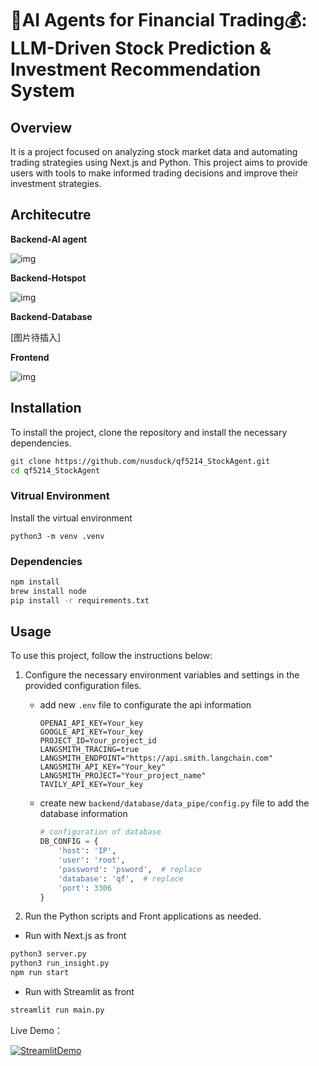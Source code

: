 # 🤖AI Agents for Financial Trading💰: LLM-Driven Stock Prediction & Investment Recommendation System

## Overview
It is a project focused on analyzing stock market data and automating trading strategies using Next.js and Python. This project aims to provide users with tools to make informed trading decisions and improve their investment strategies.

## Architecutre

**Backend-AI agent**

![img](https://lh7-rt.googleusercontent.com/docsz/AD_4nXc5-9gTXB3Ozp76CO1nq7okaTnDPK7AeIj17OmYRpirYZziqrOVdlpjpLJ6CO5F-J4S-uZk9PRM8MefKfGy2SrDMuLfU9cbw3vx2qTNylnF9TWxgvEdSaFUqECQqEcI3oWHHEYy?key=0FfKRW5EUvwasvmWUw4dZdCM)

**Backend-Hotspot** 

![img](https://lh7-rt.googleusercontent.com/docsz/AD_4nXc1EwiLQESiKpY7HjE30kygzM0PQ5WF3rQUDgc6D5fdHyrOtzhtss9DTCi_SAr6C-roER9CjQ0oWmAYTPNTrgapSKwk3VrNyGQaNxmUfL-u12RYO4jRZfaFsd65aIkAyZIWXRvBPA?key=0FfKRW5EUvwasvmWUw4dZdCM)

**Backend-Database**

[图片待插入]

**Frontend**

![img](https://lh7-rt.googleusercontent.com/docsz/AD_4nXdv9e12ZMhJllUDfQVW063kBOM1tyGJl6vCseiPwH6ms2UHicw_Wz1bGKMA7H_rG0SjqYoSI7PmtMZNTM7VMjymMrGK3YTkfuJdKqB5HrFWkIf4mXEusIcz3FxuB5G7FrZ6QlRrqQ?key=0FfKRW5EUvwasvmWUw4dZdCM)

## Installation

To install the project, clone the repository and install the necessary dependencies.

```bash
git clone https://github.com/nusduck/qf5214_StockAgent.git
cd qf5214_StockAgent
```
### Vitrual Environment
Install the virtual environment
```shell
python3 -m venv .venv
```
### Dependencies
```bash
npm install
brew install node
pip install -r requirements.txt
```

## Usage
To use this project, follow the instructions below:

1. Configure the necessary environment variables and settings in the provided configuration files.
    - add new `.env` file to configurate the api information
    
      ```shell
      OPENAI_API_KEY=Your_key
      GOOGLE_API_KEY=Your_key
      PROJECT_ID=Your_project_id
      LANGSMITH_TRACING=true
      LANGSMITH_ENDPOINT="https://api.smith.langchain.com"
      LANGSMITH_API_KEY="Your_key"
      LANGSMITH_PROJECT="Your_project_name"
      TAVILY_API_KEY=Your_key
      ```
    
      
    
    - create new `backend/database/data_pipe/config.py` file to add the database information
    
      ```python
      # configuration of database
      DB_CONFIG = {
          'host': 'IP',
          'user': 'root',
          'password': 'psword',  # replace
          'database': 'qf',  # replace
          'port': 3306
      }
      ```
    
      
2. Run the Python scripts and Front applications as needed.

- Run with Next.js as front

```bash
python3 server.py
python3 run_insight.py
npm run start
```

- Run with Streamlit as front

```python
streamlit run main.py
```

Live Demo：

[![StreamlitDemo](https://img.youtube.com/vi/YzAIZxYcCGs/hqdefault.jpg)](https://youtu.be/YzAIZxYcCGs)

